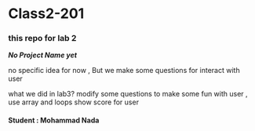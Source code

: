 # Class2-201
### this repo for lab 2
***No Project Name yet***
<p>
no specific idea for now , But we make some questions for interact with user   
<p>
<p>
what we did in lab3?
modify some questions to make some fun with user , use array and loops 
show score for user 
</p>

#### Student : Mohammad Nada


